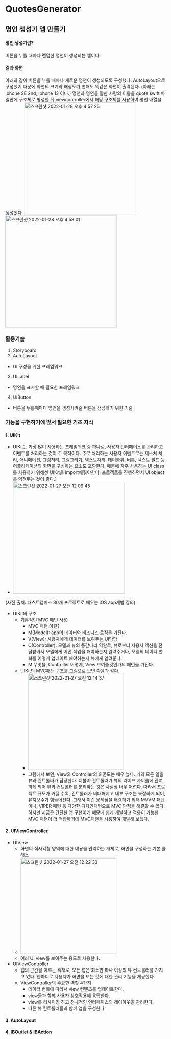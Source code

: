 # QuotesGenerator


## 명언 생성기 앱 만들기
#### 명언 생성기란? 
버튼을 누를 때마다 랜덤한 명언이 생성되는 앱이다.
#### 결과 화면
아래와 같이 버튼을 누를 때마다 새로운 명언이 생성되도록 구성했다. AutoLayout으로 구성했기 때문에 화면의 크기와 해상도가 변해도 똑같은 화면이 출력된다. (아래는 iphone SE 2nd, iphone 13 이다.) 명언과 명언을 말한 사람의 이름을 quote.swift 파일안에 구조체로 형성한 뒤 viewcontroller에서 해당 구조체를 사용하여 명언 배열을 생성했다.
<img width="350" alt="스크린샷 2022-01-28 오후 4 57 25" src="https://user-images.githubusercontent.com/96969693/151508938-00dff857-9fe5-40a7-9353-13e82102261a.png">
<img width="350" alt="스크린샷 2022-01-28 오후 4 58 01" src="https://user-images.githubusercontent.com/96969693/151509029-d0225b4b-9c79-47f1-91ce-0fa0ca8f0523.png">


### 활용기술
1. Storyboard
2. AutoLayout
  - UI 구성을 위한 프레임워크
3. UILabel
  - 명언을 표시할 때 필요한 프레임워크
4. UIButton
  - 버튼을 누를때마다 명언을 생성시켜줄 버튼을 생성하기 위한 기술
  
### 기능을 구현하기에 앞서 필요한 기초 지식
#### 1. UIKit
  * UIKit는 가장 많이 사용하는 프레임워크 중 하나로, 사용자 인터페이스를 관리하고 이벤트를 처리하는 것이 주 목적이다. 주로 처리하는 사용자 이벤트로는 제스쳐 처리, 애니메이션, 그림처리, 그림그리기, 텍스트처리, 테이블뷰, 버튼, 텍스트 필드 등 어플리케이션의 화면을 구성하는 요소도 포함한다. 때문에 자주 사용하는 UI class를 사용하기 위해선 UIKit을 import해줘야한다. 프로젝트를 진행하면서 UI object를 익혀두는 것이 좋다.)
  * <img width="350" alt="스크린샷 2022-01-27 오전 12 09 45" src="https://user-images.githubusercontent.com/96969693/151189586-cd5e87bc-5e95-487e-8266-bc4dde3031a0.png">
   (사진 출처: 패스트캠퍼스 30개 프로젝트로 배우는 iOS app개발 강의)
  * UIKit의 구조
    * 기본적인 MVC 패턴 사용
      * MVC 패턴 이란?
      * M(Model): app의 데이터와 비즈니스 로직을 가진다.
      * V(View): 사용자에게 데이터를 보여주는 UI담당
      * C(Controller): 모델과 뷰의 중간다리 역할로, 뷰로부터 사용자 액션을 전달받아서 모델에게 어떤 작업을 해야하는지 알려주거나, 모델의 데이터 변화를 어떻게 업데이트 해야하는지 뷰에게 알려준다.
      * M 무엇을, Controller 어떻게, View 보여줄것인가의 패턴을 가진다.
    * UIKit의 MVC패턴 구조를 그림으로 보면 다음과 같다.
      * <img width="300" alt="스크린샷 2022-01-27 오전 12 14 37" src="https://user-images.githubusercontent.com/96969693/151190723-dc11d703-c420-49be-9a40-f548271429ab.png">
      * 그림에서 보면, View와 Controller의 의존도는 매우 높다. 거의 모든 일을 뷰와 컨트롤러가 담당한다. 더불어 컨트롤러가 뷰의 라이프 사이클에 관여하게 되어 뷰와 컨트롤러를 분리하는 것은 사실상 너무 어렵다. 따라서 프로젝트 규모가 커질 수록, 컨트롤러가 비대해지고 내부 구조는 복잡하게 되어, 유지보수가 힘들어진다. 그래서 이런 문제점을 해결하기 위해 MVVM 패턴이나, VIPER 패턴 등 다양한 디자인패턴으로 MVC 단점을 해결할 수 있다. 하지만 지금은 간단한 앱 구현이기 때문에 쉽게 개발하고 적용이 가능한 MVC 패턴이 더 적합하기에 MVC패턴을 사용하여 개발해 보겠다.
#### 2. UIViewController
  * UIView
      * 화면의 직사각형 영역에 대한 내용을 관리하는 개체로, 화면을 구성하는 기본 클래스
      * <img width="300" alt="스크린샷 2022-01-27 오전 12 22 33" src="https://user-images.githubusercontent.com/96969693/151191935-3581e703-84fa-45f1-ac07-4f5324366f22.png">
      * 여러 UI view를 보여주는 용도로 사용한다. 
  * UIViewController
    * 앱의 근간을 이루는 객채로, 모든 앱은 최소한 하나 이상의 뷰 컨트롤러를 가지고 있다. 한마디로 사용자가 화면을 보는 것에 대한 관리 기능을 제공한다.
    * ViewController의 주요한 역할 4가지
      * 데이터 변화에 따라서 view 컨텐츠를 업데이트한다.
      * view들과 함께 사용자 상호작용에 응답한다.
      * view를 리사이징 하고 전체적인 인터페이스의 레이아웃을 관리한다.
      * 다른 뷰 컨트롤러들과 함께 앱을 구성한다.
#### 3. AutoLayout
#### 4. IBOutlet & IBAction
